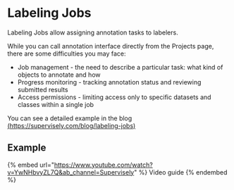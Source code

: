 # Labeling Jobs

Labeling Jobs allow assigning annotation tasks to labelers.

While you can call annotation interface directly from the Projects page, there are some difficulties you may face:

- Job management - the need to describe a particular task: what kind of objects to annotate and how
- Progress monitoring - tracking annotation status and reviewing submitted results
- Access permissions - limiting access only to specific datasets and classes within a single job

You can see a detailed example in the blog
[(https://supervisely.com/blog/labeling-jobs)](https://supervisely.com/blog/labeling-jobs/)

## Example

{% embed url="https://www.youtube.com/watch?v=YwNHbvyZL7Q&ab_channel=Supervisely" %} Video guide {% endembed %}
